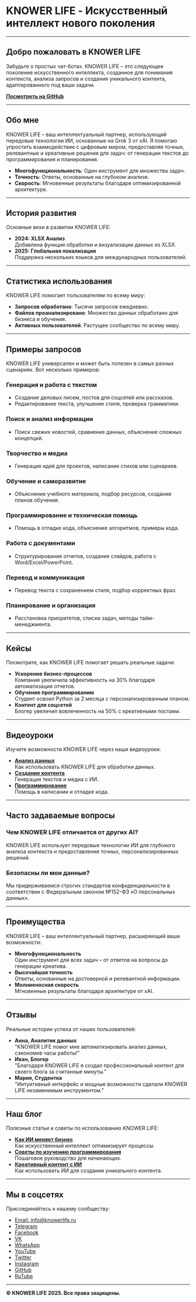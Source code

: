 # KNOWER LIFE - Искусственный интеллект нового поколения

---

## Добро пожаловать в KNOWER LIFE

Забудьте о простых чат-ботах. KNOWER LIFE – это следующее поколение искусственного интеллекта, созданное для понимания контекста, анализа запросов и создания уникального контента, адаптированного под ваши задачи.  

**[Посмотреть на GitHub](https://github.com/KnowerLife)**

---

## Обо мне

KNOWER LIFE – ваш интеллектуальный партнер, использующий передовые технологии ИИ, основанные на Grok 3 от xAI. Я помогаю упростить взаимодействие с цифровым миром, предоставляя точные, релевантные и креативные решения для задач: от генерации текстов до программирования и планирования.

- **Многофункциональность**: Один инструмент для множества задач.
- **Точность**: Ответы, основанные на глубоком анализе.
- **Скорость**: Мгновенные результаты благодаря оптимизированной архитектуре.

---

## История развития

Основные вехи в развитии KNOWER LIFE:

- **2024: XLSX Анализ**  
  Добавлена функция обработки и визуализации данных из XLSX.
- **2025: Глобальная локализация**  
  Поддержка нескольких языков для международных пользователей.

---

## Статистика использования

KNOWER LIFE помогает пользователям по всему миру:

- **Запросов обработано**: Тысячи запросов ежедневно.
- **Файлов проанализировано**: Множество данных обработано для бизнеса и обучения.
- **Активных пользователей**: Растущее сообщество по всему миру.

---

## Примеры запросов

KNOWER LIFE универсален и может быть полезен в самых разных сценариях. Вот несколько примеров:

### Генерация и работа с текстом
- Создание деловых писем, постов для соцсетей или рассказов.
- Редактирование текста, улучшение стиля, проверка грамматики.

### Поиск и анализ информации
- Поиск свежих новостей, сравнение данных, объяснение сложных концепций.

### Творчество и медиа
- Генерация идей для проектов, написание стихов или сценариев.

### Обучение и саморазвитие
- Объяснение учебного материала, подбор ресурсов, создание планов обучения.

### Программирование и техническая помощь
- Помощь в отладке кода, объяснение алгоритмов, примеры кода.

### Работа с документами
- Структурирование отчетов, создание слайдов, работа с Word/Excel/PowerPoint.

### Перевод и коммуникация
- Перевод текста с сохранением стиля, подбор корректных фраз.

### Планирование и организация
- Расстановка приоритетов, списки задач, методы тайм-менеджмента.

---

## Кейсы

Посмотрите, как KNOWER LIFE помогает решать реальные задачи:

- **Ускорение бизнес-процессов**  
  Компания увеличила эффективность на 30% благодаря автоматизации отчетов.  
- **Обучение программированию**  
  Студент освоил Python за 2 месяца с персонализированным планом.  
- **Контент для соцсетей**  
  Блогер увеличил вовлеченность на 50% с креативными постами.  

---

## Видеоуроки

Изучите возможности KNOWER LIFE через наши видеоуроки:

- **[Анализ данных](https://www.youtube.com/embed/placeholder)**  
  Как использовать KNOWER LIFE для обработки данных.
- **[Создание контента](https://www.youtube.com/embed/placeholder)**  
  Генерация текстов и медиа с ИИ.
- **[Программирование](https://www.youtube.com/embed/placeholder)**  
  Помощь в написании и отладке кода.

---

## Часто задаваемые вопросы

### Чем KNOWER LIFE отличается от других AI?
KNOWER LIFE использует передовые технологии ИИ для глубокого анализа контекста и предоставления точных, персонализированных решений.

### Безопасны ли мои данные?
Мы придерживаемся строгих стандартов конфиденциальности в соответствии с Федеральным законом №152-ФЗ «О персональных данных».

---

## Преимущества

KNOWER LIFE – ваш интеллектуальный партнер, расширяющий ваши возможности:

- **Многофункциональность**  
  Один инструмент для всех задач – от ответов на вопросы до генерации креатива.
- **Высочайшая точность**  
  Ответы, основанные на достоверной и релевантной информации.
- **Молниеносная скорость**  
  Мгновенные результаты благодаря архитектуре от xAI.

---

## Отзывы

Реальные истории успеха от наших пользователей:

- **Анна, Аналитик данных**  
  "KNOWER LIFE помог мне автоматизировать анализ данных, сэкономив часы работы!"  
- **Иван, Блогер**  
  "Благодаря KNOWER LIFE я создал профессиональный контент для своего блога за считанные минуты."  
- **Мария, Студентка**  
  "Интуитивный интерфейс и мощные возможности сделали KNOWER LIFE незаменимым инструментом."  

---

## Наш блог

Полезные статьи и советы по использованию KNOWER LIFE:

- **[Как ИИ меняет бизнес](blog.html)**  
  Как искусственный интеллект оптимизирует процессы.  
- **[Советы по изучению программирования](blog.html)**  
  Пошаговое руководство для начинающих.  
- **[Креативный контент с ИИ](blog.html)**  
  Как использовать ИИ для создания уникального контента.  

---

## Мы в соцсетях

Присоединяйтесь к нашему сообществу:

- [Email: info@knowerlife.ru](mailto:info@knowerlife.ru)
- [Telegram](https://t.me/knowerlife)
- [Facebook](https://facebook.com/knowerlife)
- [VK](https://vk.com/knowerlife)
- [WhatsApp](https://wa.me/knowerlife)
- [YouTube](https://youtube.com/knowerlife)
- [Twitter](https://twitter.com/knowerlife)
- [Instagram](https://instagram.com/knowerlife)
- [GitHub](https://github.com/KnowerLife)
- [RuTube](https://rutube.ru/knowerlife)

---

**© KNOWER LIFE 2025. Все права защищены.**

